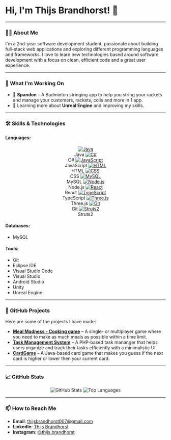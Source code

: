 # Hi, I'm Thijs Brandhorst! 👋

---

### 👨‍💻 About Me

I'm a 2nd-year software development student, passionate about building full-stack web applications and exploring different programming languages and frameworks. I love to learn new technologies based around software development with a focus on clean, efficient code and a great user experience.

---

### 🚧 What I'm Working On

- 🔨 **Spandon** – A Badminton stringing app to help you string your rackets and manage your customers, rackets, coils and more in 1 app.
- 📝 Learning more about **Unreal Engine** and improving my skills.

---

### 🛠 Skills & Technologies

#### **Languages:**
<div align="center">

  <!-- Java -->
  <a href="https://www.java.com/">
    <img src="https://img.shields.io/badge/Java-007396?style=for-the-badge&logo=java&logoColor=white" alt="Java" />
  </a>
  <br>Java
  
  <!-- C# -->
  <a href="https://docs.microsoft.com/en-us/dotnet/csharp/">
    <img src="https://img.shields.io/badge/C%23-239120?style=for-the-badge&logo=csharp&logoColor=white" alt="C#" />
  </a>
  <br>C#

  <!-- JavaScript -->
  <a href="https://developer.mozilla.org/en-US/docs/Web/JavaScript">
    <img src="https://img.shields.io/badge/JavaScript-F7DF1E?style=for-the-badge&logo=javascript&logoColor=black" alt="JavaScript" />
  </a>
  <br>JavaScript

  <!-- HTML -->
  <a href="https://developer.mozilla.org/en-US/docs/Web/HTML">
    <img src="https://img.shields.io/badge/HTML-E34F26?style=for-the-badge&logo=html5&logoColor=white" alt="HTML" />
  </a>
  <br>HTML

  <!-- CSS -->
  <a href="https://developer.mozilla.org/en-US/docs/Web/CSS">
    <img src="https://img.shields.io/badge/CSS-1572B6?style=for-the-badge&logo=css3&logoColor=white" alt="CSS" />
  </a>
  <br>CSS

  <!-- MySQL -->
  <a href="https://www.mysql.com/">
    <img src="https://img.shields.io/badge/MySQL-4479A1?style=for-the-badge&logo=mysql&logoColor=white" alt="MySQL" />
  </a>
  <br>MySQL

  <!-- Node.js -->
  <a href="https://nodejs.org/">
    <img src="https://img.shields.io/badge/Node.js-339933?style=for-the-badge&logo=node.js&logoColor=white" alt="Node.js" />
  </a>
  <br>Node.js

  <!-- React -->
  <a href="https://reactjs.org/">
    <img src="https://img.shields.io/badge/React-61DAFB?style=for-the-badge&logo=react&logoColor=black" alt="React" />
  </a>
  <br>React

  <!-- TypeScript -->
  <a href="https://www.typescriptlang.org/">
    <img src="https://img.shields.io/badge/TypeScript-3178C6?style=for-the-badge&logo=typescript&logoColor=white" alt="TypeScript" />
  </a>
  <br>TypeScript

  <!-- Three.js -->
  <a href="https://threejs.org/">
    <img src="https://img.shields.io/badge/Three.js-000000?style=for-the-badge&logo=three.js&logoColor=white" alt="Three.js" />
  </a>
  <br>Three.js

  <!-- Git -->
  <a href="https://git-scm.com/">
    <img src="https://img.shields.io/badge/Git-F05032?style=for-the-badge&logo=git&logoColor=white" alt="Git" />
  </a>
  <br>Git

  <!-- Struts2 -->
  <a href="https://struts.apache.org/">
    <img src="https://img.shields.io/badge/Struts2-8B0000?style=for-the-badge&logoColor=white" alt="Struts2" />
  </a>
  <br>Struts2

</div>

#### **Databases:**
- MySQL

#### **Tools:**
- Git
- Eclipse IDE
- Visual Studio Code
- Visual Studio
- Android Studio
- Unity
- Unreal Engine

---

### 📂 GitHub Projects

Here are some of the projects I have made:

- **[Meal Madness - Cooking game]((https://github.com/ThijsBrandhorst/Meal-Madness))** – A single- or multiplayer game where you need to make as much meals as possible within a time limit.
- **[Task Management System]((https://github.com/ThijsBrandhorst/TaskFlow))** – A PHP-based task mananger that helps users organize and track their tasks efficiently with a minimalistic UI.
- **[CardGame]((https://github.com/ThijsBrandhorst/CardGame))** – A Java-based card game that makes you guess if the next card is higher or lower then your current card.

---

### 📈 GitHub Stats

<p align="center">
  <img src="https://github-readme-stats.vercel.app/api?username=ThijsBrandhorst&show_icons=true&theme=radical" alt="GitHub Stats" />
  <img src="https://github-readme-stats.vercel.app/api/top-langs/?username=ThijsBrandhorst&layout=compact&theme=radical" alt="Top Languages" />
</p>

---

### 📫 How to Reach Me

- **Email**: [thijsbrandhorst007@gmail.com](mailto:thijsbrandhorst007@gmail.com)
- **LinkedIn**: [Thijs Brandhorst](https://www.linkedin.com/in/thijs-brandhorst/)
- **Instagram**: [@thijs.brandhorst](https://www.instagram.com/thijs.brandhorst/)
